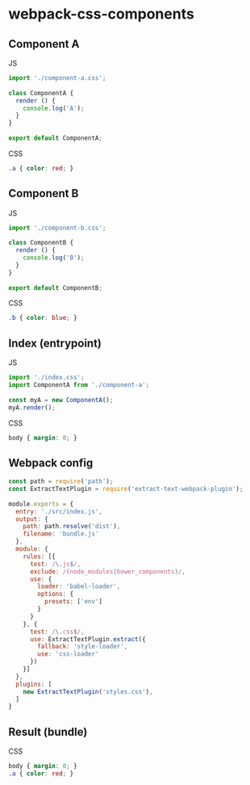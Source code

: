 # webpack-css-components

## Component A

JS
```javascript
import './component-a.css';
  
class ComponentA {
  render () {
    console.log('A');
  }
}
  
export default ComponentA;
```

CSS
```css
.a { color: red; }
```

## Component B

JS
```javascript
import './component-b.css';
  
class ComponentB {
  render () {
    console.log('B');
  }
}
  
export default ComponentB;
```

CSS
```css
.b { color: blue; }
```

## Index (entrypoint)

JS
```javascript
import './index.css';
import ComponentA from './component-a';
  
const myA = new ComponentA();
myA.render();
```

CSS
```css
body { margin: 0; }
```

## Webpack config

```javascript
const path = require('path');
const ExtractTextPlugin = require('extract-text-webpack-plugin');
  
module.exports = {
  entry: './src/index.js',
  output: {
    path: path.resolve('dist'),
    filename: 'bundle.js'
  },
  module: {
    rules: [{
      test: /\.js$/,
      exclude: /(node_modules|bower_components)/,
      use: {
        loader: 'babel-loader',
        options: {
          presets: ['env']
        }
      }
    }, {
      test: /\.css$/,
      use: ExtractTextPlugin.extract({
        fallback: 'style-loader',
        use: 'css-loader'
      })
    }]
  },
  plugins: [
    new ExtractTextPlugin('styles.css'),
  ]
}
```

## Result (bundle)

CSS
```css
body { margin: 0; }
.a { color: red; }
```
